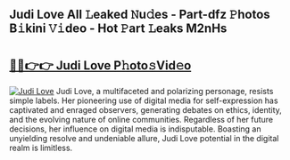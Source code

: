 ## Judi Love All 𝙻eaked 𝙽u𝚍es - Part-dfz 𝙿hotos B𝚒kini 𝚅𝚒deo - Hot 𝙿art 𝙻eaks M2nHs

# <h2><a href="http://ld1a5t3.urlbe.top/?page=Judi+Love">🔗🔗👉👉 Judi Love P𝚑oto𝚜Vid𝚎o</a></h2>

[![Judi Love](https://i.imgur.com/eBuTRDB.gif)](http://ld1a5t3.urlbe.top/?page=Judi+Love)
Judi Love, a multifaceted and polarizing personage, resists simple labels. Her pioneering use of digital media for self-expression has captivated and enraged observers, generating debates on ethics, identity, and the evolving nature of online communities. Regardless of her future decisions, her influence on digital media is indisputable. Boasting an unyielding resolve and undeniable allure, Judi Love potential in the digital realm is limitless.

